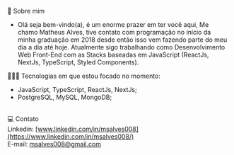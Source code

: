 💬 Sobre mim<br>

- Olá seja bem-vindo(a), é um enorme prazer em ter você aqui, Me chamo Matheus Alves, tive contato com programação no início da minha graduação em 2018 desde então isso vem fazendo parte do meu dia a dia até hoje. Atualmente sigo trabalhando como Desenvolvimento Web Front-End com as Stacks baseadas em JavaScript (ReactJs, NextJs, TypeScript, Styled Components).


🧑🏻‍💻 Tecnologias em que estou focado no momento:<br>

- JavaScript, TypeScript, ReactJs, NextJs;<br>
- PostgreSQL, MySQL, MongoDB;<br><br>


💻 Contato<br>
Linkedin: [www.linkedin.com/in/msalves008](https://www.linkedin.com/in/msalves008/)<br>
E-mail: msalves008@gmail.com<br>
